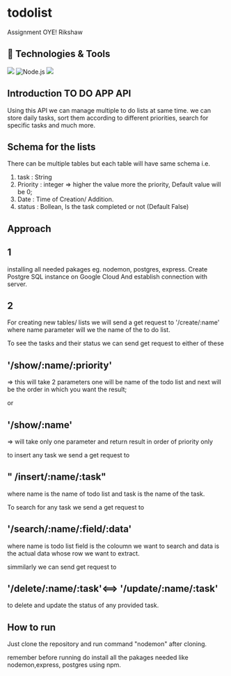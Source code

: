 # todolist
Assignment OYE! Rikshaw

## 🔧 Technologies & Tools

![](https://img.shields.io/badge/Tools-PostgreSQL-informational?style=flat&logo=postgresql&logoColor=white&color=2bbc8a)
![Node.js](https://img.shields.io/badge/-Node.js-333333?style=flat&logo=node.js)
<img src="https://img.shields.io/badge/Google%20Cloud%20-%234285F4.svg?&style=for-the-badge&logo=google-cloud&logoColor=white"/>

## Introduction TO DO APP API 
  Using this API we can manage multiple to do lists at same time. we can store daily tasks, sort them according to different priorities, search for specific tasks and much more.

## Schema for the lists

There can be multiple tables but each table will have same schema i.e.

1) task : String
2) Priority : integer => higher the value more the priority, Default value will be 0;
3) Date : Time of Creation/ Addition.
4) status : Bollean, Is the task completed or not (Default False)

## Approach ##
## 1

installing all needed pakages eg. nodemon, postgres, express.
Create Postgre SQL instance on Google Cloud And establish connection with server.

## 2

For creating new tables/ lists we will send a get request to  '/create/:name' where name parameter will we the name of the to do list.


To see the tasks and their status  we can send get request to either of these 

## '/show/:name/:priority'
 => this will take 2 parameters one will be name of the todo list and next will be the order in which you want the result;

or

## '/show/:name'
=> will take only one parameter and return result in order of priority only


to insert any task we send a get request to 
## " /insert/:name/:task"
where name is the name of todo list and task is the name of the task.


To search for any task we send a get request to 
## '/search/:name/:field/:data'
where name is todo list
field is the coloumn we want to search and data is the actual data whose row we want to extract.

simmilarly we can send get request to 
## '/delete/:name/:task'<==> '/update/:name/:task'

 to delete and update the status of any provided task.



## How to run

Just clone the repository and run command "nodemon" after cloning.

remember before running do install all the pakages needed like nodemon,express, postgres using npm.
